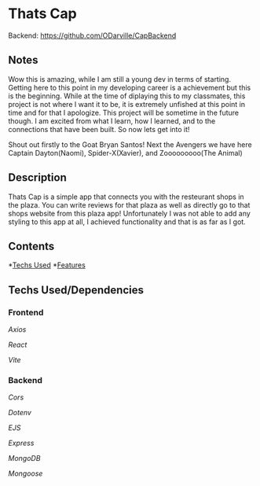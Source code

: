 # Thats Cap
Backend: https://github.com/ODarville/CapBackend

## Notes
Wow this is amazing, while I am still a young dev in terms of starting. Getting here to this point in my developing career is a achievement but this is the beginning.
While at the time of diplaying this to my classmates, this project is not where I want it to be,  it is extremely unfished at this point in time and for that I apologize. This project will be sometime in the future though. I am excited from
what I learn, how I learned, and to the connections that have been built. So now lets get into it!

Shout out firstly to the Goat Bryan Santos!
Next the Avengers we have here Captain Dayton(Naomi), Spider-X(Xavier), and Zooooooooo(The Animal)

## Description
Thats Cap is a simple app that connects you with the resteurant shops in the plaza. You can write reviews for that plaza as well as directly go to that shops website from
this plaza app! Unfortunately I was not able to add any styling to this app at all, I achieved functionality and that is as far as I got.

## Contents
*[Techs Used](#techsused)
*[Features](#features)

## Techs Used/Dependencies

### Frontend

*Axios*

*React*

*Vite*

### Backend

*Cors*

*Dotenv*

*EJS*

*Express*

*MongoDB*

*Mongoose*


